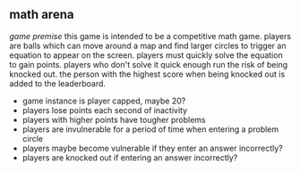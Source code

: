 ## math arena

*game premise*
this game is intended to be a competitive math game. players are balls which can move around a map and find
larger circles to trigger an equation to appear on the screen. players must quickly solve the equation to gain points.
players who don't solve it quick enough run the risk of being knocked out. the person with the highest score when
being knocked out is added to the leaderboard.

* game instance is player capped, maybe 20?
* players lose points each second of inactivity
* players with higher points have tougher problems
* players are invulnerable for a period of time when entering a problem circle
* players maybe become vulnerable if they enter an answer incorrectly?
* players are knocked out if entering an answer incorrectly?
